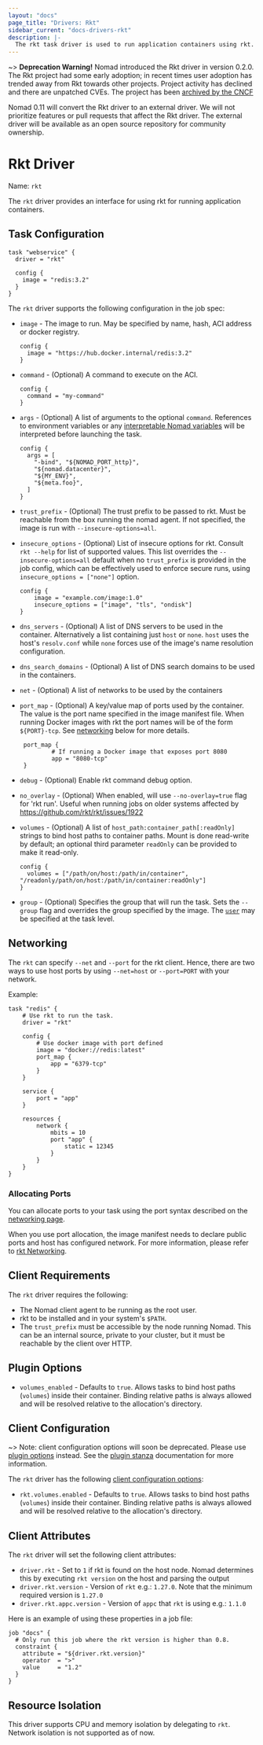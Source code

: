 ```yaml
---
layout: "docs"
page_title: "Drivers: Rkt"
sidebar_current: "docs-drivers-rkt"
description: |-
  The rkt task driver is used to run application containers using rkt.
---
```



~> **Deprecation Warning!**
Nomad introduced the Rkt driver in version 0.2.0. The Rkt project had some
early adoption; in recent times user adoption has trended away from Rkt towards
other projects. Project activity has declined and there are unpatched CVEs.
The project has been [archived by the CNCF](https://github.com/rkt/rkt/issues/4004#issuecomment-507358362)

Nomad 0.11 will convert the Rkt driver to an external driver. We will not prioritize features
or pull requests that affect the Rkt driver. The external driver will be available as an open source
repository for community ownership.

# Rkt Driver

Name: `rkt`

The `rkt` driver provides an interface for using rkt for running
application containers.

## Task Configuration

```hcl
task "webservice" {
  driver = "rkt"

  config {
    image = "redis:3.2"
  }
}
```

The `rkt` driver supports the following configuration in the job spec:

* `image` - The image to run. May be specified by name, hash, ACI address
  or docker registry.

    ```hcl
    config {
      image = "https://hub.docker.internal/redis:3.2"
    }
    ```

* `command` - (Optional) A command to execute on the ACI.

    ```hcl
    config {
      command = "my-command"
    }
    ```

* `args` - (Optional) A list of arguments to the optional `command`. References
  to environment variables or any [interpretable Nomad
  variables](/docs/runtime/interpolation.html) will be interpreted before
  launching the task.

    ```hcl
    config {
      args = [
        "-bind", "${NOMAD_PORT_http}",
        "${nomad.datacenter}",
        "${MY_ENV}",
        "${meta.foo}",
      ]
    }
    ```

* `trust_prefix` - (Optional) The trust prefix to be passed to rkt. Must be
  reachable from the box running the nomad agent. If not specified, the image is
  run with `--insecure-options=all`.

* `insecure_options` - (Optional) List of insecure options for rkt. Consult `rkt --help`
  for list of supported values. This list overrides the `--insecure-options=all` default when
  no ```trust_prefix``` is provided in the job config, which can be effectively used to enforce
  secure runs, using ```insecure_options = ["none"]``` option.

  ```hcl
  config {
      image = "example.com/image:1.0"
      insecure_options = ["image", "tls", "ondisk"]
  }
  ```

* `dns_servers` - (Optional) A list of DNS servers to be used in the container.
  Alternatively a list containing just `host` or `none`. `host` uses the host's
  `resolv.conf` while `none` forces use of the image's name resolution configuration.

* `dns_search_domains` - (Optional) A list of DNS search domains to be used in
   the containers.

* `net` - (Optional) A list of networks to be used by the containers

* `port_map` - (Optional) A key/value map of ports used by the container. The
   value is the port name specified in the image manifest file.  When running
   Docker images with rkt the port names will be of the form `${PORT}-tcp`. See
   [networking](#networking) below for more details.

   ```hcl
    port_map {
            # If running a Docker image that exposes port 8080
            app = "8080-tcp"
    }
   ```
   

* `debug` - (Optional) Enable rkt command debug option.

* `no_overlay` - (Optional) When enabled, will use `--no-overlay=true` flag for 'rkt run'.
  Useful when running jobs on older systems affected by https://github.com/rkt/rkt/issues/1922

* `volumes` - (Optional) A list of `host_path:container_path[:readOnly]` strings to bind
  host paths to container paths.
  Mount is done read-write by default; an optional third parameter `readOnly` can be provided
  to make it read-only.

    ```hcl
    config {
      volumes = ["/path/on/host:/path/in/container", "/readonly/path/on/host:/path/in/container:readOnly"]
    }
    ```

* `group` - (Optional) Specifies the group that will run the task. Sets the
  `--group` flag and overrides the group specified by the image. The
  [`user`][user] may be specified at the task level.

## Networking

The `rkt` can specify `--net` and `--port` for the rkt client. Hence, there are two ways to use host ports by
using `--net=host` or `--port=PORT` with your network.

Example:

```
task "redis" {
	# Use rkt to run the task.
	driver = "rkt"

	config {
		# Use docker image with port defined
		image = "docker://redis:latest"
		port_map {
			app = "6379-tcp"
		}
	}

	service {
		port = "app"
	}

	resources {
		network {
			mbits = 10
			port "app" {
			    static = 12345
			}
		}
	}
}
```

### Allocating Ports

You can allocate ports to your task using the port syntax described on the
[networking page](/docs/job-specification/network.html).

When you use port allocation, the image manifest needs to declare public ports and host has configured network.
For more information, please refer to [rkt Networking](https://coreos.com/rkt/docs/latest/networking/overview.html).

## Client Requirements

The `rkt` driver requires the following:

* The Nomad client agent to be running as the root user.
* rkt to be installed and in your system's `$PATH`.
* The `trust_prefix` must be accessible by the node running Nomad. This can be an
internal source, private to your cluster, but it must be reachable by the client
over HTTP.

## Plugin Options

* `volumes_enabled` - Defaults to `true`. Allows tasks to bind host paths
  (`volumes`) inside their container. Binding relative paths is always allowed
  and will be resolved relative to the allocation's directory. 

## Client Configuration

~> Note: client configuration options will soon be deprecated. Please use [plugin options][plugin-options] instead. See the [plugin stanza][plugin-stanza] documentation for more information.

The `rkt` driver has the following [client configuration
options](/docs/configuration/client.html#options):

* `rkt.volumes.enabled` - Defaults to `true`. Allows tasks to bind host paths
  (`volumes`) inside their container. Binding relative paths is always allowed
  and will be resolved relative to the allocation's directory.


## Client Attributes

The `rkt` driver will set the following client attributes:

* `driver.rkt` - Set to `1` if rkt is found on the host node. Nomad determines
  this by executing `rkt version` on the host and parsing the output
* `driver.rkt.version` - Version of `rkt` e.g.: `1.27.0`. Note that the minimum required
  version is `1.27.0`
* `driver.rkt.appc.version` - Version of `appc` that `rkt` is using e.g.: `1.1.0`

Here is an example of using these properties in a job file:

```hcl
job "docs" {
  # Only run this job where the rkt version is higher than 0.8.
  constraint {
    attribute = "${driver.rkt.version}"
    operator  = ">"
    value     = "1.2"
  }
}
```

## Resource Isolation

This driver supports CPU and memory isolation by delegating to `rkt`. Network
isolation is not supported as of now.


[user]: /docs/job-specification/task.html#user
[plugin-options]: #plugin-options
[plugin-stanza]: /docs/configuration/plugin.html
